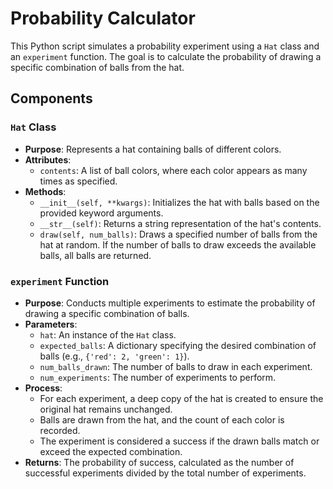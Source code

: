 # Probability Calculator

This Python script simulates a probability experiment using a `Hat` class and an `experiment` function. The goal is to calculate the probability of drawing a specific combination of balls from the hat.

## Components

### `Hat` Class
- **Purpose**: Represents a hat containing balls of different colors.
- **Attributes**:
  - `contents`: A list of ball colors, where each color appears as many times as specified.
- **Methods**:
  - `__init__(self, **kwargs)`: Initializes the hat with balls based on the provided keyword arguments.
  - `__str__(self)`: Returns a string representation of the hat's contents.
  - `draw(self, num_balls)`: Draws a specified number of balls from the hat at random. If the number of balls to draw exceeds the available balls, all balls are returned.

### `experiment` Function
- **Purpose**: Conducts multiple experiments to estimate the probability of drawing a specific combination of balls.
- **Parameters**:
  - `hat`: An instance of the `Hat` class.
  - `expected_balls`: A dictionary specifying the desired combination of balls (e.g., `{'red': 2, 'green': 1}`).
  - `num_balls_drawn`: The number of balls to draw in each experiment.
  - `num_experiments`: The number of experiments to perform.
- **Process**:
  - For each experiment, a deep copy of the hat is created to ensure the original hat remains unchanged.
  - Balls are drawn from the hat, and the count of each color is recorded.
  - The experiment is considered a success if the drawn balls match or exceed the expected combination.
- **Returns**: The probability of success, calculated as the number of successful experiments divided by the total number of experiments.